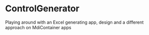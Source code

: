 # ControlGenerator

Playing around with an Excel generating app, design and a different approach on MdiContainer apps  
